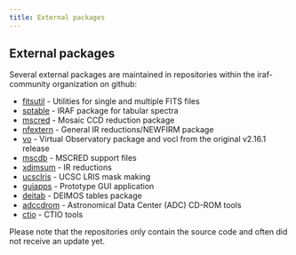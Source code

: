 ```yaml
---
title: External packages
---
```


## External packages

Several external packages are maintained in repositories within the
iraf-community organization on github:

* [fitsutil](https://github.com/iraf-community/fitsutil) -
  Utilities for single and multiple FITS files
* [sptable](https://github.com/iraf-community/sptable) -
  IRAF package for tabular spectra
* [mscred](https://github.com/iraf-community/mscred) -
  Mosaic CCD reduction package
* [nfextern](https://github.com/iraf-community/nfextern) -
  General IR reductions/NEWFIRM package 
* [vo](https://github.com/iraf-community/vo) -
  Virtual Observatory package and vocl from the original v2.16.1 release
* [mscdb](https://github.com/iraf-community/mscdb) -
  MSCRED support files
* [xdimsum](https://github.com/iraf-community/xdimsum) -
  IR reductions
* [ucsclris](https://github.com/iraf-community/ucsclris) -
  UCSC LRIS mask making
* [guiapps](https://github.com/iraf-community/guiapps) -
  Prototype GUI application 
* [deitab](https://github.com/iraf-community/deitab) -
  DEIMOS tables package 
* [adccdrom](https://github.com/iraf-community/adccdrom) -
  Astronomical Data Center (ADC) CD-ROM tools
* [ctio](https://github.com/iraf-community/ctio) -
  CTIO tools

Please note that the repositories only contain the source code and
often did not receive an update yet.
